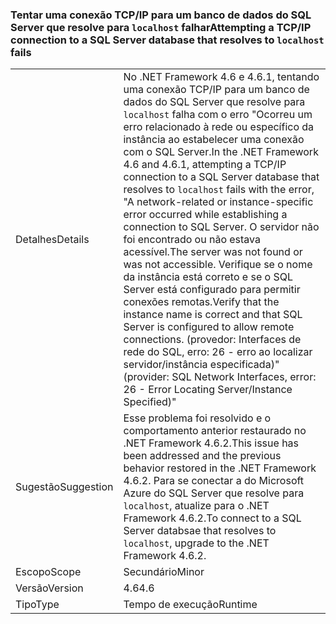 ### <a name="attempting-a-tcpip-connection-to-a-sql-server-database-that-resolves-to-localhost-fails"></a><span data-ttu-id="4ee4e-101">Tentar uma conexão TCP/IP para um banco de dados do SQL Server que resolve para `localhost` falhar</span><span class="sxs-lookup"><span data-stu-id="4ee4e-101">Attempting a TCP/IP connection to a SQL Server database that resolves to `localhost` fails</span></span>

|   |   |
|---|---|
|<span data-ttu-id="4ee4e-102">Detalhes</span><span class="sxs-lookup"><span data-stu-id="4ee4e-102">Details</span></span>|<span data-ttu-id="4ee4e-103">No .NET Framework 4.6 e 4.6.1, tentando uma conexão TCP/IP para um banco de dados do SQL Server que resolve para <code>localhost</code> falha com o erro &quot;Ocorreu um erro relacionado à rede ou específico da instância ao estabelecer uma conexão com o SQL Server.</span><span class="sxs-lookup"><span data-stu-id="4ee4e-103">In the .NET Framework 4.6 and 4.6.1, attempting a TCP/IP connection to a SQL Server database that resolves to <code>localhost</code> fails with the error, &quot;A network-related or instance-specific error occurred while establishing a connection to SQL Server.</span></span> <span data-ttu-id="4ee4e-104">O servidor não foi encontrado ou não estava acessível.</span><span class="sxs-lookup"><span data-stu-id="4ee4e-104">The server was not found or was not accessible.</span></span> <span data-ttu-id="4ee4e-105">Verifique se o nome da instância está correto e se o SQL Server está configurado para permitir conexões remotas.</span><span class="sxs-lookup"><span data-stu-id="4ee4e-105">Verify that the instance name is correct and that SQL Server is configured to allow remote connections.</span></span> <span data-ttu-id="4ee4e-106">(provedor: Interfaces de rede do SQL, erro: 26 - erro ao localizar servidor/instância especificada)&quot;</span><span class="sxs-lookup"><span data-stu-id="4ee4e-106">(provider: SQL Network Interfaces, error: 26 - Error Locating Server/Instance Specified)&quot;</span></span>|
|<span data-ttu-id="4ee4e-107">Sugestão</span><span class="sxs-lookup"><span data-stu-id="4ee4e-107">Suggestion</span></span>|<span data-ttu-id="4ee4e-108">Esse problema foi resolvido e o comportamento anterior restaurado no .NET Framework 4.6.2.</span><span class="sxs-lookup"><span data-stu-id="4ee4e-108">This issue has been addressed and the previous behavior restored in the .NET Framework 4.6.2.</span></span> <span data-ttu-id="4ee4e-109">Para se conectar a do Microsoft Azure do SQL Server que resolve para <code>localhost</code>, atualize para o .NET Framework 4.6.2.</span><span class="sxs-lookup"><span data-stu-id="4ee4e-109">To connect to a SQL Server databsae that resolves to <code>localhost</code>, upgrade to the .NET Framework 4.6.2.</span></span>|
|<span data-ttu-id="4ee4e-110">Escopo</span><span class="sxs-lookup"><span data-stu-id="4ee4e-110">Scope</span></span>|<span data-ttu-id="4ee4e-111">Secundário</span><span class="sxs-lookup"><span data-stu-id="4ee4e-111">Minor</span></span>|
|<span data-ttu-id="4ee4e-112">Versão</span><span class="sxs-lookup"><span data-stu-id="4ee4e-112">Version</span></span>|<span data-ttu-id="4ee4e-113">4.6</span><span class="sxs-lookup"><span data-stu-id="4ee4e-113">4.6</span></span>|
|<span data-ttu-id="4ee4e-114">Tipo</span><span class="sxs-lookup"><span data-stu-id="4ee4e-114">Type</span></span>|<span data-ttu-id="4ee4e-115">Tempo de execução</span><span class="sxs-lookup"><span data-stu-id="4ee4e-115">Runtime</span></span>|

